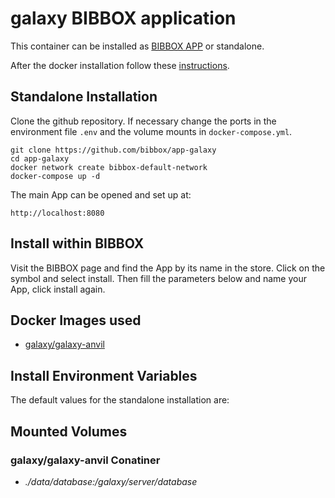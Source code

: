 # galaxy BIBBOX application

This container can be installed as [BIBBOX APP](https://bibbox.readthedocs.io/en/latest/ "BIBBOX App Store") or standalone. 

After the docker installation follow these [instructions](INSTALL-APP.md).

## Standalone Installation 

Clone the github repository. If necessary change the ports in the environment file `.env` and the volume mounts in `docker-compose.yml`.

```
git clone https://github.com/bibbox/app-galaxy
cd app-galaxy
docker network create bibbox-default-network
docker-compose up -d
```

The main App can be opened and set up at:
```
http://localhost:8080
```

## Install within BIBBOX

Visit the BIBBOX page and find the App by its name in the store. Click on the symbol and select install. Then fill the parameters below and name your App, click install again.

## Docker Images used
  - [galaxy/galaxy-anvil](https://hub.docker.com/r/galaxy/galaxy-anvil) 


 
## Install Environment Variables

  
The default values for the standalone installation are:

  
## Mounted Volumes
### galaxy/galaxy-anvil Conatiner
  - *./data/database:/galaxy/server/database*


